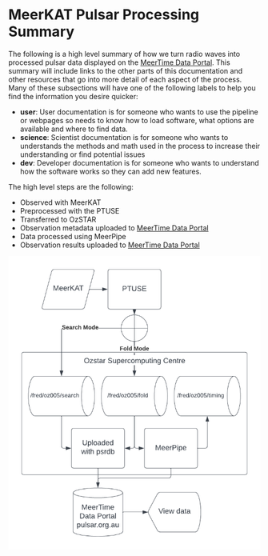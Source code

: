 # MeerKAT Pulsar Processing Summary

The following is a high level summary of how we turn radio waves into processed pulsar data displayed on the [MeerTime Data Portal](pulsars.org.au).
This summary will include links to the other parts of this documentation and other resources that go into more detail of each aspect of the process.
Many of these subsections will have one of the following labels to help you find the information you desire quicker:

 - **user**: User documentation is for someone who wants to use the pipeline or webpages so needs to know how to load software, what options are available and where to find data.
 - **science**: Scientist documentation is for someone who wants to understands the methods and math used in the process to increase their understanding or find potential issues
 - **dev**: Developer documentation is for someone who wants to understand how the software works so they can add new features.

The high level steps are the following:

- Observed with MeerKAT
- Preprocessed with the PTUSE
- Transferred to OzSTAR
- Observation metadata uploaded to [MeerTime Data Portal](pulsars.org.au)
- Data processed using MeerPipe
- Observation results uploaded to [MeerTime Data Portal](pulsars.org.au)

![meerkat_high_level](figures/meerkat_high_level.png)